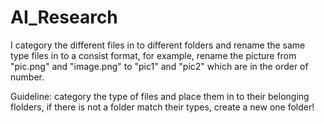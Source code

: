 # AI_Research

I category the different files in to different folders and rename the same type files in to a consist format, for example, rename the picture from "pic.png" and "image.png" to "pic1" and "pic2" which are in the order of number.

Guideline: category the type of files and place them in to their belonging flolders, if there is not a folder match their types, create a new one folder!

